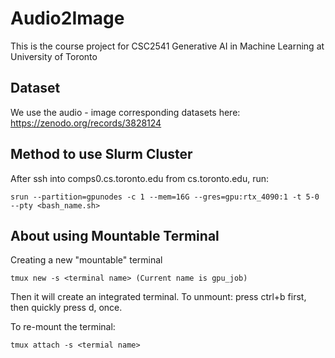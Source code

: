 # Audio2Image
This is the course project for CSC2541 Generative AI in Machine Learning at University of Toronto


## Dataset
We use the audio - image corresponding datasets here:
https://zenodo.org/records/3828124

## Method to use Slurm Cluster
After ssh into comps0.cs.toronto.edu from cs.toronto.edu, run:

```
srun --partition=gpunodes -c 1 --mem=16G --gres=gpu:rtx_4090:1 -t 5-0 --pty <bash_name.sh>
```

## About using Mountable Terminal
Creating a new "mountable" terminal
```
tmux new -s <terminal name> (Current name is gpu_job)
```

Then it will create an integrated terminal. To unmount:
press ctrl+b first, then quickly press d, once. 

To re-mount the terminal:
```
tmux attach -s <termial name>
```
